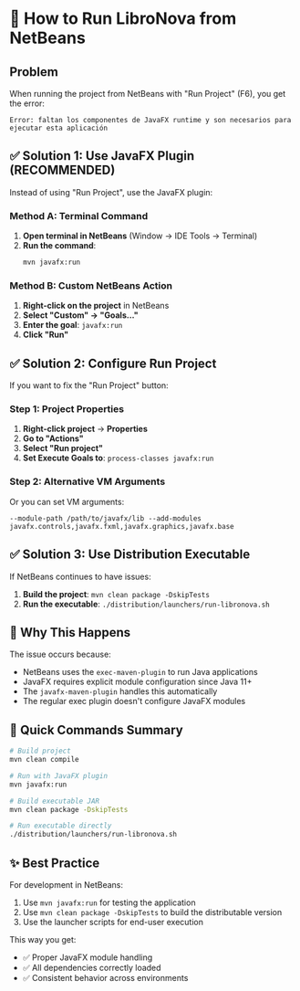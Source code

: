 # 🚀 How to Run LibroNova from NetBeans

## Problem
When running the project from NetBeans with "Run Project" (F6), you get the error:
```
Error: faltan los componentes de JavaFX runtime y son necesarios para ejecutar esta aplicación
```

## ✅ Solution 1: Use JavaFX Plugin (RECOMMENDED)

Instead of using "Run Project", use the JavaFX plugin:

### Method A: Terminal Command
1. **Open terminal in NetBeans** (Window → IDE Tools → Terminal)
2. **Run the command**:
   ```bash
   mvn javafx:run
   ```

### Method B: Custom NetBeans Action
1. **Right-click on the project** in NetBeans
2. **Select "Custom" → "Goals..."**
3. **Enter the goal**: `javafx:run`
4. **Click "Run"**

## ✅ Solution 2: Configure Run Project

If you want to fix the "Run Project" button:

### Step 1: Project Properties
1. **Right-click project** → **Properties**
2. **Go to "Actions"**
3. **Select "Run project"**
4. **Set Execute Goals to**: `process-classes javafx:run`

### Step 2: Alternative VM Arguments
Or you can set VM arguments:
```
--module-path /path/to/javafx/lib --add-modules javafx.controls,javafx.fxml,javafx.graphics,javafx.base
```

## ✅ Solution 3: Use Distribution Executable

If NetBeans continues to have issues:

1. **Build the project**: `mvn clean package -DskipTests`
2. **Run the executable**: `./distribution/launchers/run-libronova.sh`

## 🔧 Why This Happens

The issue occurs because:
- NetBeans uses the `exec-maven-plugin` to run Java applications
- JavaFX requires explicit module configuration since Java 11+
- The `javafx-maven-plugin` handles this automatically
- The regular exec plugin doesn't configure JavaFX modules

## 🎯 Quick Commands Summary

```bash
# Build project
mvn clean compile

# Run with JavaFX plugin
mvn javafx:run

# Build executable JAR
mvn clean package -DskipTests

# Run executable directly
./distribution/launchers/run-libronova.sh
```

## ✨ Best Practice

For development in NetBeans:
1. Use `mvn javafx:run` for testing the application
2. Use `mvn clean package -DskipTests` to build the distributable version
3. Use the launcher scripts for end-user execution

This way you get:
- ✅ Proper JavaFX module handling
- ✅ All dependencies correctly loaded  
- ✅ Consistent behavior across environments